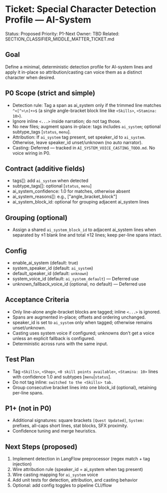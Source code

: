 # Ticket: Special Character Detection Profile — AI-System

Status: Proposed Priority: P1-Next Owner: TBD Related: SECTION_CLASSIFIER_MIDDLE_MATTER_TICKET.md

## Goal

Define a minimal, deterministic detection profile for AI-system lines and apply it in-place so attribution/casting can voice them as a distinct character when desired.

## P0 Scope (strict and simple)

- Detection rule: Tag a span as ai_system only if the trimmed line matches `^<[^>\n]+>$` (a single angle-bracket block line like `<Skills>`, `<Stamina: 10>`).
- Ignore inline `<...>` inside narration; do not tag those.
- No new files; augment spans in-place: tags includes `ai_system`; optional subtype_tags \[`status`, `menu`\].
- Attribution: If `ai_system` tag present, set speaker_id to `ai_system`. Otherwise, leave speaker_id unset/unknown (no auto narrator).
- Casting: Deferred — tracked in `AI_SYSTEM_VOICE_CASTING_TODO.md`. No voice wiring in P0.

## Contract (additive fields)

- tags\[\]: add `ai_system` when detected
- subtype_tags\[\]: optional \[`status`, `menu`\]
- ai_system_confidence: 1.0 for matches, otherwise absent
- ai_system_reasons\[\]: e.g., ["angle_bracket_block"]
- ai_system_block_id: optional for grouping adjacent ai_system lines

## Grouping (optional)

- Assign a shared `ai_system_block_id` to adjacent ai_system lines when separated by ≤1 blank line and total ≤12 lines; keep per-line spans intact.

## Config

- enable_ai_system (default: true)
- system_speaker_id (default: `ai_system`)
- default_speaker_id (default: `unknown`)
- system_voice_id (default: `ai_system_default`) — Deferred use
- unknown_fallback_voice_id (optional, no default) — Deferred use

## Acceptance Criteria

- Only line-alone angle-bracket blocks are tagged; inline `<...>` is ignored.
- Spans are augmented in-place; offsets and ordering unchanged.
- speaker_id is set to `ai_system` only when tagged; otherwise remains unset/unknown.
- Casting uses system voice if configured; unknowns don’t get a voice unless an explicit fallback is configured.
- Deterministic across runs with the same input.

## Test Plan

- Tag `<Skills>`, `<Shop>`, `<0 skill points available>`, `<Stamina: 10>` lines with confidence 1.0 and subtypes \[`menu`|`status`\].
- Do not tag inline: `switched to the <Skills> tab.`
- Group consecutive bracket lines into one block_id (optional), retaining per-line spans.

## P1+ (not in P0)

- Additional signatures: square brackets `[Quest Updated]`, `System:` prefixes, all-caps short lines, stat blocks, SFX proximity.
- Confidence tuning and merge heuristics.

## Next Steps (proposed)

1. Implement detection in LangFlow preprocessor (regex match + tag injection)
1. Wire attribution rule (speaker_id = ai_system when tag present)
1. Wire casting mapping for `ai_system` voice
1. Add unit tests for detection, attribution, and casting behavior
1. Optional: add config toggles to pipeline CLI/flow
